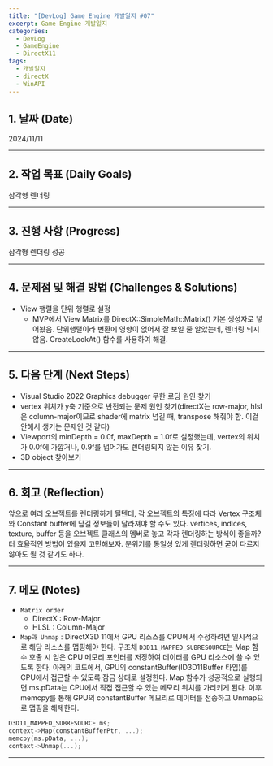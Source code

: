 ```yaml
---
title: "[DevLog] Game Engine 개발일지 #07"
excerpt: Game Engine 개발일지
categories:
  - DevLog
  - GameEngine
  - DirectX11
tags:
  - 개발일지
  - directX
  - WinAPI
---
```

## 1. 날짜 (Date)

2024/11/11

---

## 2. 작업 목표 (Daily Goals)

삼각형 렌더링

---

## 3. 진행 사항 (Progress)

삼각형 렌더링 성공

---

## 4. 문제점 및 해결 방법 (Challenges & Solutions)

- View 행렬을 단위 행렬로 설정
	- MVP에서 View Matrix를 DirectX::SimpleMath::Matrix() 기본 생성자로 넣어놨음. 단위행렬이라 변환에 영향이 없어서 잘 보일 줄 알았는데, 렌더링 되지 않음. CreateLookAt() 함수를 사용하여 해결.


---

## 5. 다음 단계 (Next Steps)

- Visual Studio 2022 Graphics debugger 무한 로딩 원인 찾기
- vertex 위치가 y축 기준으로 반전되는 문제 원인 찾기(directX는 row-major, hlsl은 column-major이므로 shader에 matrix 넘길 때, transpose 해줘야 함. 이걸 안해서 생기는 문제인 것 같다)
- Viewport의 minDepth = 0.0f, maxDepth = 1.0f로 설정했는데, vertex의 위치가 0.0f에 가깝거나, 0.9f를 넘어가도 렌더링되지 않는 이유 찾기.
- 3D object 찾아보기

---

## 6. 회고 (Reflection)

앞으로 여러 오브젝트를 렌더링하게 될텐데, 각 오브젝트의 특징에 따라 Vertex 구조체와 Constant buffer에 담길 정보들이 달라져야 할 수도 있다. vertices, indices, texture, buffer 등을 오브젝트 클래스의 멤버로 놓고 각자 렌더링하는 방식이 좋을까? 더 효율적인 방법이 있을지 고민해보자. 분위기를 통일성 있게 렌더링하면 굳이 다르지 않아도 될 것 같기도 하다.

---

## 7. 메모 (Notes)

- `Matrix order`
	- DirectX : Row-Major
	- HLSL : Column-Major
- `Map과 Unmap` : DirectX3D 11에서 GPU 리소스를 CPU에서 수정하려면 일시적으로 해당 리소스를 맵핑해야 한다. 구조체 `D3D11_MAPPED_SUBRESOURCE`는 Map 함수 호출 시 얻은 CPU 메모리 포인터를 저장하여 데이터를 GPU 리소스에 쓸 수 있도록 한다. 아래의 코드에서, GPU의 constantBuffer(ID3D11Buffer 타입)를 CPU에서 접근할 수 있도록 잠금 상태로 설정한다. Map 함수가 성공적으로 실행되면 ms.pData는 CPU에서 직접 접근할 수 있는 메모리 위치를 가리키게 된다. 이후 memcpy를 통해 GPU의 constantBuffer 메모리로 데이터를 전송하고 Unmap으로 맵핑을 해제한다.
```c++
D3D11_MAPPED_SUBRESOURCE ms;
context->Map(constantBufferPtr, ...);
memcpy(ms.pData, ...);
context->Unmap(...);
```

---

